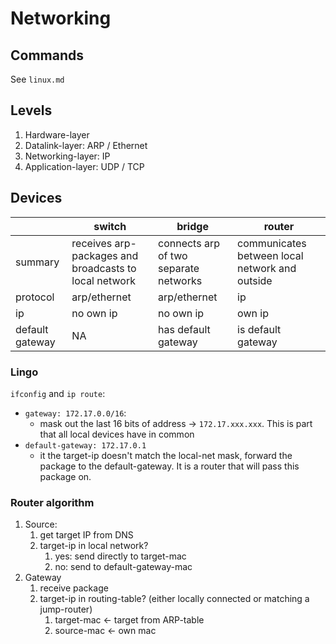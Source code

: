 # Networking

## Commands
See `linux.md`

## Levels

1. Hardware-layer
2. Datalink-layer: ARP / Ethernet
3. Networking-layer: IP
4. Application-layer: UDP / TCP

## Devices

|                 | switch                                                | bridge                                | router                                         |
|-----------------|-------------------------------------------------------|---------------------------------------|------------------------------------------------|
| summary         | receives arp-packages and broadcasts to local network | connects arp of two separate networks | communicates between local network and outside |
| protocol        | arp/ethernet                                          | arp/ethernet                          | ip                                             |
| ip              | no own ip                                             | no own ip                             | own ip                                         |
| default gateway | NA                                                    | has default gateway                   | is default gateway                             |


### Lingo

`ifconfig` and `ip route`:
- `gateway: 172.17.0.0/16`: 
    - mask out the last 16 bits of address -> `172.17.xxx.xxx`. This is part that all local devices have in common
- `default-gateway: 172.17.0.1`
    - it the target-ip doesn't match the local-net mask, forward the package to the default-gateway. It is a router that will pass this package on.

### Router algorithm

1. Source: 
    1. get target IP from DNS
    2. target-ip in local network? 
        1. yes: send directly to target-mac
        2. no: send to default-gateway-mac
2. Gateway
    1. receive package
    2. target-ip in routing-table? (either locally connected or matching a jump-router)
        1. target-mac <- target from ARP-table
        2. source-mac <- own mac

